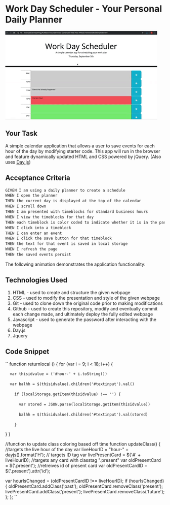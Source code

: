# Work Day Scheduler - Your Personal Daily Planner
![A user clicks on slots on the color-coded calendar and edits the events.](./Assets/05-third-party-apis-homework-demo.gif)


## Your Task

A simple calendar application that allows a user to save events for each hour of the day by modifying starter code. This app will run in the browser and feature dynamically updated HTML and CSS powered by jQuery.
(Also uses [Day.js](https://day.js.org/en/))


## Acceptance Criteria

```md
GIVEN I am using a daily planner to create a schedule
WHEN I open the planner
THEN the current day is displayed at the top of the calendar
WHEN I scroll down
THEN I am presented with timeblocks for standard business hours
WHEN I view the timeblocks for that day
THEN each timeblock is color coded to indicate whether it is in the past, present, or future
WHEN I click into a timeblock
THEN I can enter an event
WHEN I click the save button for that timeblock
THEN the text for that event is saved in local storage
WHEN I refresh the page
THEN the saved events persist
```

The following animation demonstrates the application functionality:

## Technologies Used
1. HTML - used to create and structure the given webpage
2. CSS - used to modify the presentation and style of the given webpage
3. Git - used to clone down the original code prior to making modifications
4. Github - used to create this repository, modify and eventually commit each change made, and ultimately deploy the fully edited webpage
5. Javascript - used to generate the password after interacting with the webpage
6. Day.js
7. Jquery

## Code Snippet

``
function returnlocal () {
    for (var i = 9; i < 18; i++) {
    
      var thisidvalue = ('#hour-' + i.toString())

      var balhh = $(thisidvalue).children('#textinput').val()

        if (localStorage.getItem(thisidvalue) !== '') {
          
          var stored = JSON.parse(localStorage.getItem(thisidvalue))

          balhh = $(thisidvalue).children('#textinput').val(stored)

        }
  }
}

//function to update class coloring based off time
function updateClass() {
  //targets the live hour of the day
  var liveHourID = "hour-" + dayjs().format('H');
  // targets ID tag
  var livePresentCard = $('#' + liveHourID);
  //targets any card with classtag ".present"
  var oldPresentCard = $('.present');
  //retreives id of present card
  var oldPresentCardID = $('.present').attr('id');
  
  var hourIsChanged = (oldPresentCardID !== liveHourID);
  if (hourIsChanged) {
    oldPresentCard.addClass('past');
    oldPresentCard.removeClass('present');
    livePresentCard.addClass('present');
    livePresentCard.removeClass('future');
  };
};
``
